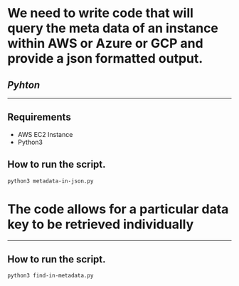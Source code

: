 # We need to write code that will query the meta data of an instance within AWS or Azure or GCP and provide a json formatted output.
## _Pyhton_
----------------------------------------------------------------
## Requirements
- AWS EC2 Instance
- Python3

## How to run the script.
```python3 metadata-in-json.py```



# The code allows for a particular data key to be retrieved individually

-----------------------------------------------------------------------

## How to run the script.
```python3 find-in-metadata.py```
